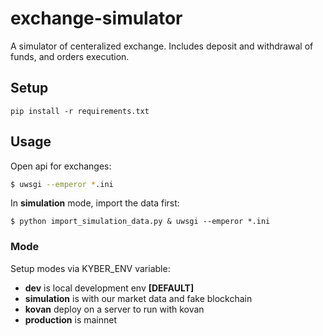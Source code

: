 # exchange-simulator

A simulator of centeralized exchange.
Includes deposit and withdrawal of funds, and orders execution.

## Setup
```
pip install -r requirements.txt
```
## Usage
Open api for exchanges:
```sh
$ uwsgi --emperor *.ini
```
In **simulation** mode, import the data first:
```
$ python import_simulation_data.py & uwsgi --emperor *.ini
```
### Mode
Setup modes via KYBER_ENV variable: 

* **dev** is local development env **[DEFAULT]**
* **simulation** is with our market data and fake blockchain
* **kovan** deploy on a server to run with kovan
* **production** is mainnet